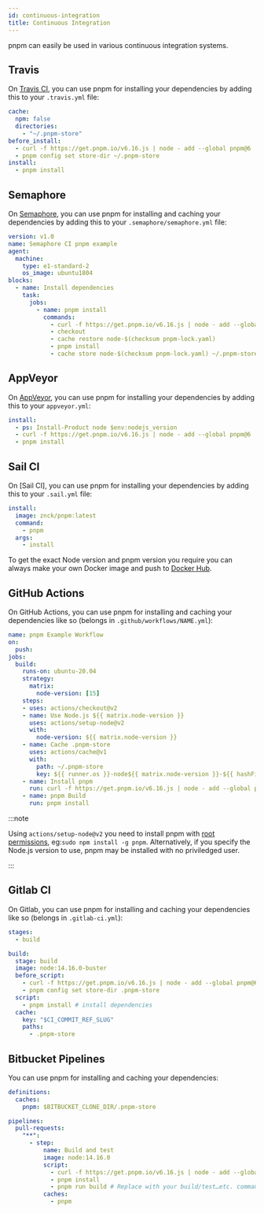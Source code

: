 ```yaml
---
id: continuous-integration
title: Continuous Integration
---
```


pnpm can easily be used in various continuous integration systems.

## Travis

On [Travis CI], you can use pnpm for installing your dependencies by adding this
to your `.travis.yml` file:

```yaml title=".travis.yml"
cache:
  npm: false
  directories:
    - "~/.pnpm-store"
before_install:
  - curl -f https://get.pnpm.io/v6.16.js | node - add --global pnpm@6
  - pnpm config set store-dir ~/.pnpm-store
install:
  - pnpm install
```

[Travis CI]: https://travis-ci.org

## Semaphore

On [Semaphore], you can use pnpm for installing and caching your dependencies by
adding this to your `.semaphore/semaphore.yml` file:

```yaml title=".semaphore/semaphore.yml"
version: v1.0
name: Semaphore CI pnpm example
agent:
  machine:
    type: e1-standard-2
    os_image: ubuntu1804
blocks:
  - name: Install dependencies
    task:
      jobs:
        - name: pnpm install
          commands:
            - curl -f https://get.pnpm.io/v6.16.js | node - add --global pnpm@6
            - checkout
            - cache restore node-$(checksum pnpm-lock.yaml)
            - pnpm install
            - cache store node-$(checksum pnpm-lock.yaml) ~/.pnpm-store
```

[Semaphore]: https://semaphoreci.com

## AppVeyor

On [AppVeyor], you can use pnpm for installing your dependencies by adding this
to your `appveyor.yml`:

```yaml title="appveyor.yml"
install:
  - ps: Install-Product node $env:nodejs_version
  - curl -f https://get.pnpm.io/v6.16.js | node - add --global pnpm@6
  - pnpm install
```

[AppVeyor]: https://www.appveyor.com

## Sail CI

On [Sail CI], you can use pnpm for installing your dependencies by adding this to your `.sail.yml` file:

```yaml title=".sail.yml"
install:
  image: znck/pnpm:latest
  command:
    - pnpm
  args:
    - install
```
To get the exact Node version and pnpm version you require you can always make
your own Docker image and push to [Docker Hub](https://hub.docker.com/).

[Sali CI]: https://sail.ci

## GitHub Actions

On GitHub Actions, you can use pnpm for installing and caching your dependencies
like so (belongs in `.github/workflows/NAME.yml`):

```yaml title=".github/workflows/NAME.yml"
name: pnpm Example Workflow
on:
  push:
jobs:
  build:
    runs-on: ubuntu-20.04
    strategy:
      matrix:
        node-version: [15]
    steps:
    - uses: actions/checkout@v2
    - name: Use Node.js ${{ matrix.node-version }}
      uses: actions/setup-node@v2
      with:
        node-version: ${{ matrix.node-version }}
    - name: Cache .pnpm-store
      uses: actions/cache@v1
      with:
        path: ~/.pnpm-store
        key: ${{ runner.os }}-node${{ matrix.node-version }}-${{ hashFiles('**/pnpm-lock.yaml') }}
    - name: Install pnpm
      run: curl -f https://get.pnpm.io/v6.16.js | node - add --global pnpm@6
    - name: pnpm Build
      run: pnpm install
```

:::note

Using `actions/setup-node@v2` you need to install pnpm with [root permissions](https://github.com/actions/setup-node/issues/177), eg:`sudo npm install -g pnpm`. Alternatively, if you specify the Node.js version to use, pnpm may be installed with no priviledged user.

:::

## Gitlab CI

On Gitlab, you can use pnpm for installing and caching your dependencies
like so (belongs in `.gitlab-ci.yml`):

```yaml title=".gitlab-ci.yml"
stages:
  - build

build:
  stage: build
  image: node:14.16.0-buster
  before_script:
    - curl -f https://get.pnpm.io/v6.16.js | node - add --global pnpm@6
    - pnpm config set store-dir .pnpm-store
  script:
    - pnpm install # install dependencies
  cache:
    key: "$CI_COMMIT_REF_SLUG"
    paths:
      - .pnpm-store
```

## Bitbucket Pipelines

You can use pnpm for installing and caching your dependencies:

```yaml title=".bitbucket-pipelines.yml"
definitions:
  caches:
    pnpm: $BITBUCKET_CLONE_DIR/.pnpm-store

pipelines:
  pull-requests:
    "**":
      - step:
          name: Build and test
          image: node:14.16.0
          script:
            - curl -f https://get.pnpm.io/v6.16.js | node - add --global pnpm@6
            - pnpm install
            - pnpm run build # Replace with your build/test…etc. commands
          caches:
            - pnpm
```

